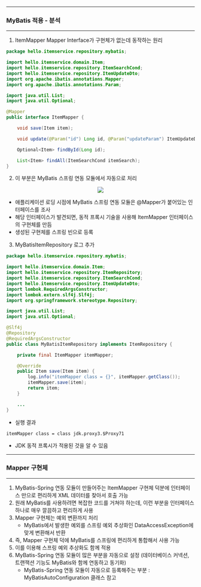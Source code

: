 -----
### MyBatis 적용 - 분석
-----
1. ItemMapper Mapper Interface가 구현체가 없는데 동작하는 원리
```java
package hello.itemservice.repository.mybatis;

import hello.itemservice.domain.Item;
import hello.itemservice.repository.ItemSearchCond;
import hello.itemservice.repository.ItemUpdateDto;
import org.apache.ibatis.annotations.Mapper;
import org.apache.ibatis.annotations.Param;

import java.util.List;
import java.util.Optional;

@Mapper
public interface ItemMapper {

    void save(Item item);

    void update(@Param("id") Long id, @Param("updateParam") ItemUpdateDto updateParam);

    Optional<Item> findById(Long id);

    List<Item> findAll(ItemSearchCond itemSearch);
}
```

2. 이 부분은 MyBatis 스프링 연동 모듈에서 자동으로 처리
<div align="center">
<img src="https://github.com/user-attachments/assets/700c94cf-c90b-42b6-ba9e-6092947ff10a">
</div>

  - 애플리케이션 로딩 시점에 MyBatis 스프링 연동 모듈은 @Mapper가 붙어있는 인터페이스를 조사
  - 해당 인터페이스가 발견되면, 동적 프록시 기술을 사용해 ItemMapper 인터페이스의 구현체를 만듬
  - 생성된 구현체를 스프링 빈으로 등록

3. MyBatisItemRepository 로그 추가
```java
package hello.itemservice.repository.mybatis;

import hello.itemservice.domain.Item;
import hello.itemservice.repository.ItemRepository;
import hello.itemservice.repository.ItemSearchCond;
import hello.itemservice.repository.ItemUpdateDto;
import lombok.RequiredArgsConstructor;
import lombok.extern.slf4j.Slf4j;
import org.springframework.stereotype.Repository;

import java.util.List;
import java.util.Optional;

@Slf4j
@Repository
@RequiredArgsConstructor
public class MyBatisItemRepository implements ItemRepository {

    private final ItemMapper itemMapper;

    @Override
    public Item save(Item item) {
        log.info("itemMapper class = {}", itemMapper.getClass());
        itemMapper.save(item);
        return item;
    }

    ...
}
```
   - 실행 결과
```
itemMapper class = class jdk.proxy3.$Proxy71
```
   - JDK 동적 프록시가 적용된 것을 알 수 있음

-----
### Mapper 구현체
-----
1. MyBatis-Spring 연동 모듈이 만들어주는 ItemMapper 구현체 덕분에 인터페이스 만으로 편리하게 XML 데이터를 찾아서 호출 가능
2. 원래 MyBatis를 사용하려면 복잡한 코드를 거쳐야 하는데, 이런 부분을 인터페이스 하나로 매우 깔끔하고 편리하게 사용
3. Mapper 구현체는 예외 변환까지 처리
   - MyBatis에서 발생한 예외를 스프링 예외 추상화인 DataAccessException에 맞게 변환해서 반환
4. 즉, Mapper 구현체 덕에 MyBatis를 스프링에 편리하게 통합해서 사용 가능
5. 이를 이용해 스프링 예외 추상화도 함께 적용
6. MyBatis-Spring 연동 모듈이 많은 부분을 자동으로 설정 (데이터베이스 커넥션, 트랜잭션 기능도 MyBatis와 함께 연동하고 동기화)
   - MyBatis-Spring 연동 모듈이 자동으로 등록해주는 부분 : MyBatisAutoConfiguration 클래스 참고
